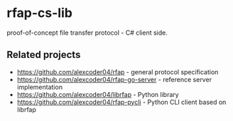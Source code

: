 # rfap-cs-lib

proof-of-concept file transfer protocol - C# client side.

## Related projects

 - https://github.com/alexcoder04/rfap - general protocol specification
 - https://github.com/alexcoder04/rfap-go-server - reference server implementation
 - https://github.com/alexcoder04/librfap - Python library
 - https://github.com/alexcoder04/rfap-pycli - Python CLI client based on librfap
